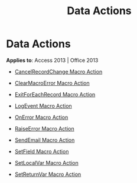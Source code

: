 ﻿---
title: Data Actions
TOCTitle: Data Actions
ms:assetid: f6ec7193-9693-4543-bdc7-569d60f59185
ms:mtpsurl: https://msdn.microsoft.com/library/Dn180129(v=office.15)
ms:contentKeyID: 52075078
ms.date: 09/18/2015
mtps_version: v=office.15
---

# Data Actions


**Applies to**: Access 2013 | Office 2013



  - [CancelRecordChange Macro Action](cancelrecordchange-macro-action.md)

  - [ClearMacroError Macro Action](clearmacroerror-macro-action.md)

  - [ExitForEachRecord Macro Action](exitforeachrecord-macro-action.md)

  - [LogEvent Macro Action](logevent-macro-action.md)

  - [OnError Macro Action](onerror-macro-action.md)

  - [RaiseError Macro Action](raiseerror-macro-action.md)

  - [SendEmail Macro Action](sendemail-macro-action.md)

  - [SetField Macro Action](setfield-macro-action.md)

  - [SetLocalVar Macro Action](setlocalvar-macro-action.md)

  - [SetReturnVar Macro Action](setreturnvar-macro-action.md)

